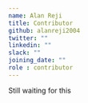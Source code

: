 ```yaml
---
name: Alan Reji
title: Contributor
github: alanreji2004
twitter: ""
linkedin: ""
slack: ""
joining_date: ""
role : contributor
---
```


Still waiting for this

